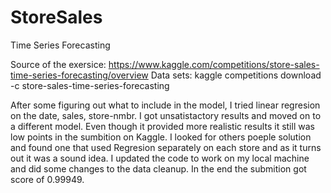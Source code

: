 # StoreSales
Time Series Forecasting

Source of the exersice:
https://www.kaggle.com/competitions/store-sales-time-series-forecasting/overview
Data sets:
kaggle competitions download -c store-sales-time-series-forecasting

After some figuring out what to include in the model, I tried linear regresion on the date, sales, store-nmbr. I got unsatistactory results and moved on to a different model. Even though it provided more realistic results it still was low points in the sumbition on Kaggle. I looked for others poeple solution and found one that used Regresion separately on each store and as it turns out it was a sound idea. I updated the code to work on my local machine and did some changes to the data cleanup. In the end the submition got score of 0.99949.
